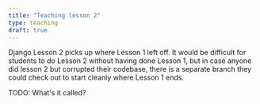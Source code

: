 ```yaml
---
title: "Teaching lesson 2"
type: teaching
draft: true
---
```


Django Lesson 2 picks up where Lesson 1 left off. It would be difficult for
students to do Lesson 2 without having done Lesson 1, but in case anyone did
lesson 2 but corrupted their codebase, there is a separate branch they could
check out to start cleanly where Lesson 1 ends. 

TODO: What's it called?
